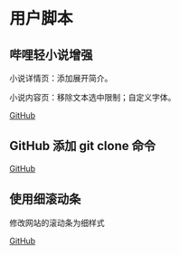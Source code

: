 # 用户脚本

## 哔哩轻小说增强

小说详情页：添加展开简介。

小说内容页：移除文本选中限制；自定义字体。

[GitHub](https://raw.githubusercontent.com/tianmuyun/Userscripts/main/bilinovel.user.js)

## GitHub 添加 git clone 命令

[GitHub](https://raw.githubusercontent.com/tianmuyun/Userscripts/main/github.user.js)

## 使用细滚动条

修改网站的滚动条为细样式

[GitHub](https://raw.githubusercontent.com/tianmuyun/Userscripts/main/scrollbar.user.js)
